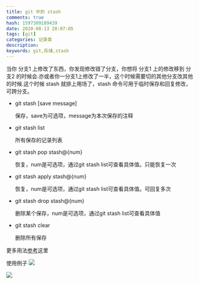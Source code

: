 ```yaml
---
title: git 中的 stash 
comments: true
hash: 1597309189439
date: 2020-08-13 20:07:05
tags: [git]
categories: 记录类
description:
keywords: git,存储,stash
---
```


当你 分支1 上修改了东西，你发现修改错了分支，你想将 分支1 上的修改移到 分支2 的时候会.亦或者你一分支1上修改了一半，这个时候需要切的其他分支改其他的时候.这个时候 stash 就排上用场了，stash 命令可用于临时保存和回复修改，可跨分支。

<!--more-->

- git stash [save message]

    保存，save为可选项，message为本次保存的注释

- git stash list

    所有保存的记录列表

- git stash pop stash@{num}

    恢复，num是可选项，通过git stash list可查看具体值。只能恢复一次

- git stash apply stash@{num}

    恢复，num是可选项，通过git stash list可查看具体值。可回复多次

- git stash drop stash@{num}

    删除某个保存，num是可选项，通过git stash list可查看具体值

- git stash clear

    删除所有保存

更多用法[参考](//git-scm.com/book/zh/v2/Git-%E5%B7%A5%E5%85%B7-%E8%B4%AE%E8%97%8F%E4%B8%8E%E6%B8%85%E7%90%86)这里

使用例子
![](//682d-h-17b316-1259142607.tcb.qcloud.la/blog/posts/git_stash/20200824154456.jpg)

![](//682d-h-17b316-1259142607.tcb.qcloud.la/blog/posts/git_stash/20200824154701.jpg)
